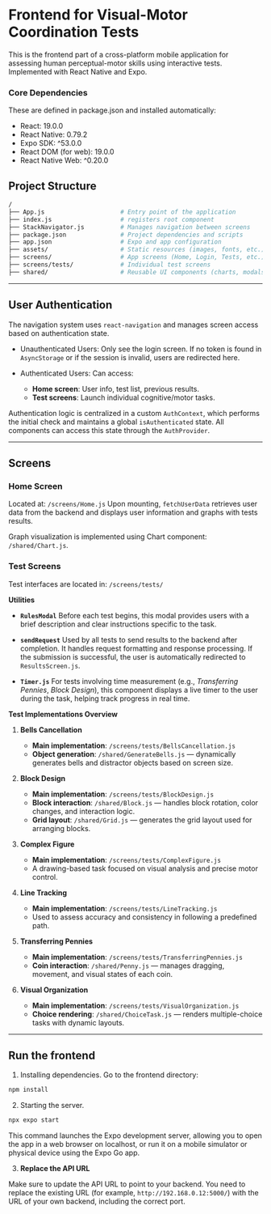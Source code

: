 # Frontend for Visual-Motor Coordination Tests
This is the frontend part of a cross-platform mobile application for assessing human perceptual-motor skills using interactive tests. Implemented with React Native and Expo.

### Core Dependencies
These are defined in package.json and installed automatically:

- React: 19.0.0
- React Native: 0.79.2
- Expo SDK: ^53.0.0
- React DOM (for web): 19.0.0
- React Native Web: ^0.20.0



## Project Structure

```bash
/
├── App.js                     # Entry point of the application
├── index.js                   # registers root component
├── StackNavigator.js          # Manages navigation between screens
├── package.json               # Project dependencies and scripts
├── app.json                   # Expo and app configuration
├── assets/                    # Static resources (images, fonts, etc.)
├── screens/                   # App screens (Home, Login, Tests, etc.)
├── screens/tests/             # Individual test screens
├── shared/                    # Reusable UI components (charts, modals, etc.)

```

---

## User Authentication 

The navigation system uses `react-navigation` and manages screen access based on authentication state.

- Unauthenticated Users:
	Only see the login screen. If no token is found in `AsyncStorage` or if the session is invalid, users are redirected here.

- Authenticated Users:
	Can access:
	- **Home screen**: User info, test list, previous results.
	- **Test screens**: Launch individual cognitive/motor tasks.

Authentication logic is centralized in a custom `AuthContext`, which performs the initial check and maintains a global `isAuthenticated` state. All components can access this state through the `AuthProvider`.

---

## Screens

### Home Screen 

Located at: `/screens/Home.js`
Upon mounting, `fetchUserData` retrieves user data from the backend and displays user information and graphs with tests results.

Graph visualization is implemented using Chart component: `/shared/Chart.js`.

### Test Screens 
Test interfaces are located in: `/screens/tests/`

**Utilities** 

* **`RulesModal`**
  Before each test begins, this modal provides users with a brief description and clear instructions specific to the task.

* **`sendRequest`**
  Used by all tests to send results to the backend after completion. It handles request formatting and response processing. If the submission is successful, the user is automatically redirected to `ResultsScreen.js`.

* **`Timer.js`**
  For tests involving time measurement (e.g., *Transferring Pennies*, *Block Design*), this component displays a live timer to the user during the task, helping track progress in real time.



**Test Implementations Overview**

1. **Bells Cancellation**

   * **Main implementation**: `/screens/tests/BellsCancellation.js`
   * **Object generation**: `/shared/GenerateBells.js` — dynamically generates bells and distractor objects based on screen size.

2. **Block Design**

   * **Main implementation**: `/screens/tests/BlockDesign.js`
   * **Block interaction**: `/shared/Block.js` — handles block rotation, color changes, and interaction logic.
   * **Grid layout**: `/shared/Grid.js` — generates the grid layout used for arranging blocks.

3. **Complex Figure**

   * **Main implementation**: `/screens/tests/ComplexFigure.js`
   * A drawing-based task focused on visual analysis and precise motor control.

4. **Line Tracking**

   * **Main implementation**: `/screens/tests/LineTracking.js`
   * Used to assess accuracy and consistency in following a predefined path.

5. **Transferring Pennies**

   * **Main implementation**: `/screens/tests/TransferringPennies.js`
   * **Coin interaction**: `/shared/Penny.js` — manages dragging, movement, and visual states of each coin.

6. **Visual Organization**

   * **Main implementation**: `/screens/tests/VisualOrganization.js`
   * **Choice rendering**: `/shared/ChoiceTask.js` — renders multiple-choice tasks with dynamic layouts.

---

## Run the frontend 
1. Installing dependencies. 
Go to the frontend directory:
```bash
npm install
```
2. Starting the server.
```bash
npx expo start

```
This command launches the Expo development server, allowing you to open the app in a web browser on localhost, or run it on a mobile simulator or physical device using the Expo Go app.

3. **Replace the API URL**

Make sure to update the API URL to point to your backend.
You need to replace the existing URL (for example, `http://192.168.0.12:5000/`) with the URL of your own backend, including the correct port. 